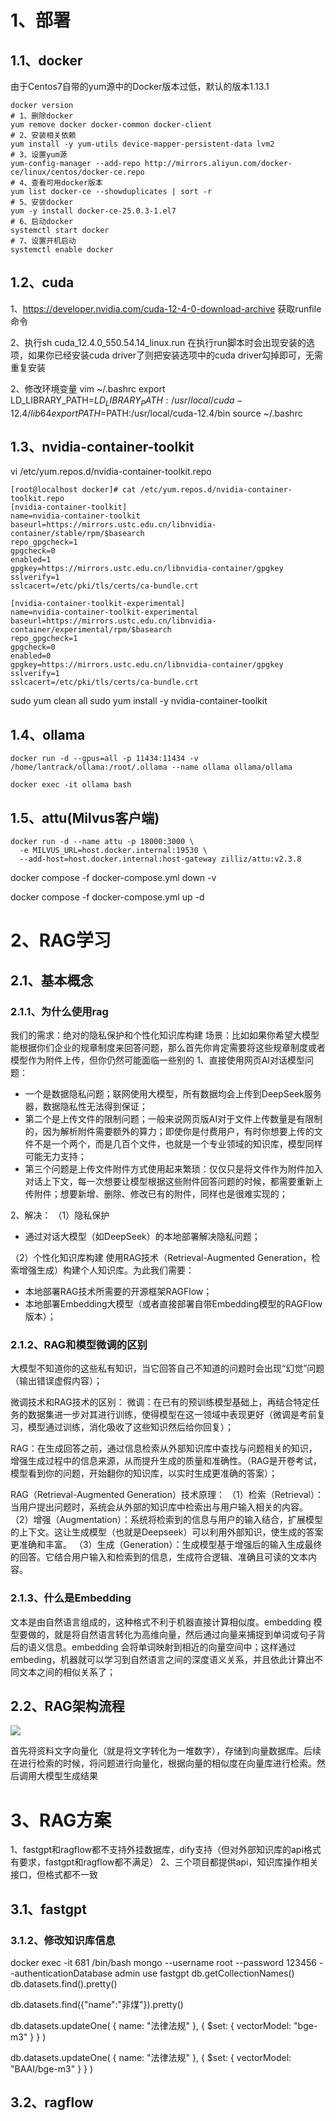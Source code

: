 # 1、部署

## 1.1、docker

由于Centos7自带的yum源中的Docker版本过低，默认的版本1.13.1

```shell
docker version
# 1、删除docker
yum remove docker docker-common docker-client
# 2、安装相关依赖
yum install -y yum-utils device-mapper-persistent-data lvm2
# 3、设置yum源
yum-config-manager --add-repo http://mirrors.aliyun.com/docker-ce/linux/centos/docker-ce.repo
# 4、查看可用docker版本
yum list docker-ce --showduplicates | sort -r
# 5、安装docker
yum -y install docker-ce-25.0.3-1.el7
# 6、启动docker
systemctl start docker
# 7、设置开机启动
systemctl enable docker
```

## 1.2、cuda
1、https://developer.nvidia.com/cuda-12-4-0-download-archive
获取runfile命令

2、执行sh cuda_12.4.0_550.54.14_linux.run
在执行run脚本时会出现安装的选项，如果你已经安装cuda driver了则把安装选项中的cuda driver勾掉即可，无需重复安装

2、修改环境变量
vim ~/.bashrc
export LD_LIBRARY_PATH=$LD_LIBRARY_PATH:/usr/local/cuda-12.4/lib64
export PATH=$PATH:/usr/local/cuda-12.4/bin
source ~/.bashrc

## 1.3、nvidia-container-toolkit
vi  /etc/yum.repos.d/nvidia-container-toolkit.repo

```shell
[root@localhost docker]# cat /etc/yum.repos.d/nvidia-container-toolkit.repo
[nvidia-container-toolkit]
name=nvidia-container-toolkit
baseurl=https://mirrors.ustc.edu.cn/libnvidia-container/stable/rpm/$basearch
repo_gpgcheck=1
gpgcheck=0
enabled=1
gpgkey=https://mirrors.ustc.edu.cn/libnvidia-container/gpgkey
sslverify=1
sslcacert=/etc/pki/tls/certs/ca-bundle.crt
    
[nvidia-container-toolkit-experimental]
name=nvidia-container-toolkit-experimental
baseurl=https://mirrors.ustc.edu.cn/libnvidia-container/experimental/rpm/$basearch
repo_gpgcheck=1
gpgcheck=0
enabled=0
gpgkey=https://mirrors.ustc.edu.cn/libnvidia-container/gpgkey
sslverify=1
sslcacert=/etc/pki/tls/certs/ca-bundle.crt
```

 sudo yum clean all
 sudo yum install -y nvidia-container-toolkit


## 1.4、ollama

```shell
docker run -d --gpus=all -p 11434:11434 -v /home/lantrack/ollama:/root/.ollama --name ollama ollama/ollama

docker exec -it ollama bash
```


## 1.5、attu(Milvus客户端)

```shell
docker run -d --name attu -p 18000:3000 \
  -e MILVUS_URL=host.docker.internal:19530 \
  --add-host=host.docker.internal:host-gateway zilliz/attu:v2.3.8
```

docker compose -f docker-compose.yml down -v

docker compose -f docker-compose.yml up -d

# 2、RAG学习

## 2.1、基本概念

### 2.1.1、为什么使用rag
我们的需求：绝对的隐私保护和个性化知识库构建
场景：比如如果你希望大模型能根据你们企业的规章制度来回答问题，那么首先你肯定需要将这些规章制度或者模型作为附件上传，但你仍然可能面临一些别的
1、直接使用网页AI对话模型问题：
- 一个是数据隐私问题；联网使用大模型，所有数据均会上传到DeepSeek服务器，数据隐私性无法得到保证；
- 第二个是上传文件的限制问题；一般来说网页版AI对于文件上传数量是有限制的，因为解析附件需要额外的算力；即使你是付费用户，有时你想要上传的文件不是一个两个，而是几百个文件，也就是一个专业领域的知识库，模型同样可能无力支持；
- 第三个问题是上传文件附件方式使用起来繁琐：仅仅只是将文件作为附件加入对话上下文，每一次想要让模型根据这些附件回答问题的时候，都需要重新上传附件；想要新增、删除、修改已有的附件，同样也是很难实现的；

2、解决：
（1）隐私保护
- 通过对话大模型（如DeepSeek）的本地部署解决隐私问题；

（2）个性化知识库构建
使用RAG技术（Retrieval-Augmented Generation，检索增强生成）构建个人知识库。为此我们需要：
- 本地部署RAG技术所需要的开源框架RAGFlow；
- 本地部署Embedding大模型（或者直接部署自带Embedding模型的RAGFlow版本）；

### 2.1.2、RAG和模型微调的区别

大模型不知道你的这些私有知识，当它回答自己不知道的问题时会出现“幻觉”问题（输出错误虚假内容）；

微调技术和RAG技术的区别：
微调：在已有的预训练模型基础上，再结合特定任务的数据集进一步对其进行训练，使得模型在这一领域中表现更好（微调是考前复习，模型通过训练，消化吸收了这些知识然后给你回复）；

RAG：在生成回答之前，通过信息检索从外部知识库中查找与问题相关的知识，增强生成过程中的信息来源，从而提升生成的质量和准确性。（RAG是开卷考试，模型看到你的问题，开始翻你的知识库，以实时生成更准确的答案）；

RAG（Retrieval-Augmented Generation）技术原理：
（1）检索（Retrieval）：当用户提出问题时，系统会从外部的知识库中检索出与用户输入相关的内容。
（2）增强（Augmentation）：系统将检索到的信息与用户的输入结合，扩展模型的上下文。这让生成模型（也就是Deepseek）可以利用外部知识，使生成的答案更准确和丰富。
（3）生成（Generation）：生成模型基于增强后的输入生成最终的回答。它结合用户输入和检索到的信息，生成符合逻辑、准确且可读的文本内容。

### 2.1.3、什么是Embedding

文本是由自然语言组成的，这种格式不利于机器直接计算相似度。embedding 模型要做的，就是将自然语言转化为高维向量，然后通过向量来捕捉到单词或句子背后的语义信息。embedding 会将单词映射到相近的向量空间中；这样通过embeding，机器就可以学习到自然语言之间的深度语义关系，并且依此计算出不同文本之间的相似关系了；


## 2.2、RAG架构流程

![](https://yancey-note-img.oss-cn-beijing.aliyuncs.com/20250610172247.png)

首先将资料文字向量化（就是将文字转化为一堆数字），存储到向量数据库。后续在进行检索的时候，将问题进行向量化，根据向量的相似度在向量库进行检索。然后调用大模型生成结果


# 3、RAG方案

1、fastgpt和ragflow都不支持外挂数据库，dify支持（但对外部知识库的api格式有要求，fastgpt和ragflow都不满足）
2、三个项目都提供api，知识库操作相关接口，但格式都不一致

## 3.1、fastgpt

### 3.1.2、修改知识库信息

docker exec -it 681 /bin/bash
mongo --username root --password 123456 --authenticationDatabase admin
use fastgpt
db.getCollectionNames()
db.datasets.find().pretty()

db.datasets.find({"name":"非煤"}).pretty()

db.datasets.updateOne(
  { name: "法律法规" },
  { $set: { vectorModel: "bge-m3" } }
)

db.datasets.updateOne(
  { name: "法律法规" },
  { $set: { vectorModel: "BAAI/bge-m3" } }
)


## 3.2、ragflow

